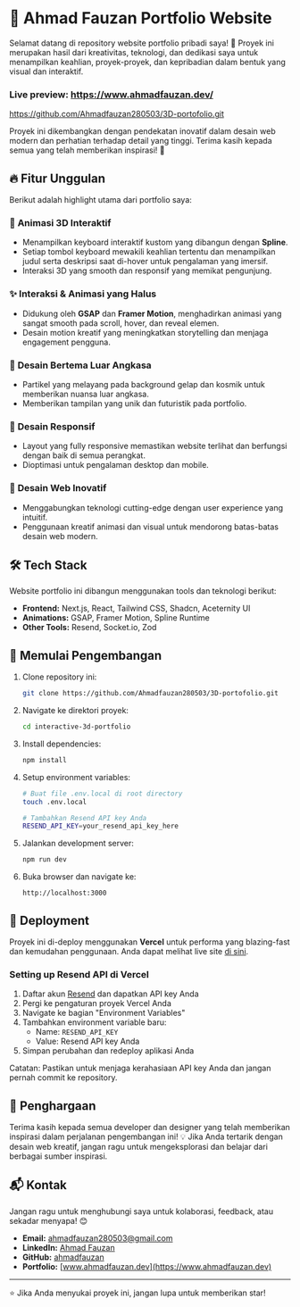 # 🚀 Ahmad Fauzan Portfolio Website

Selamat datang di repository website portfolio pribadi saya! 🎉 Proyek ini merupakan hasil dari kreativitas, teknologi, dan dedikasi saya untuk menampilkan keahlian, proyek-proyek, dan kepribadian dalam bentuk yang visual dan interaktif.

### Live preview: https://www.ahmadfauzan.dev/

https://github.com/Ahmadfauzan280503/3D-portofolio.git

Proyek ini dikembangkan dengan pendekatan inovatif dalam desain web modern dan perhatian terhadap detail yang tinggi. Terima kasih kepada semua yang telah memberikan inspirasi! 🙏

## 🔥 Fitur Unggulan

Berikut adalah highlight utama dari portfolio saya:

### 🎹 **Animasi 3D Interaktif**
- Menampilkan keyboard interaktif kustom yang dibangun dengan **Spline**.
- Setiap tombol keyboard mewakili keahlian tertentu dan menampilkan judul serta deskripsi saat di-hover untuk pengalaman yang imersif.
- Interaksi 3D yang smooth dan responsif yang memikat pengunjung.

### ✨ **Interaksi & Animasi yang Halus**
- Didukung oleh **GSAP** dan **Framer Motion**, menghadirkan animasi yang sangat smooth pada scroll, hover, dan reveal elemen.
- Desain motion kreatif yang meningkatkan storytelling dan menjaga engagement pengguna.

### 🌌 **Desain Bertema Luar Angkasa**
- Partikel yang melayang pada background gelap dan kosmik untuk memberikan nuansa luar angkasa.
- Memberikan tampilan yang unik dan futuristik pada portfolio.

### 📱 **Desain Responsif**
- Layout yang fully responsive memastikan website terlihat dan berfungsi dengan baik di semua perangkat.
- Dioptimasi untuk pengalaman desktop dan mobile.

### 🧠 **Desain Web Inovatif**
- Menggabungkan teknologi cutting-edge dengan user experience yang intuitif.
- Penggunaan kreatif animasi dan visual untuk mendorong batas-batas desain web modern.

## 🛠️ Tech Stack

Website portfolio ini dibangun menggunakan tools dan teknologi berikut:

- **Frontend:** Next.js, React, Tailwind CSS, Shadcn, Aceternity UI
- **Animations:** GSAP, Framer Motion, Spline Runtime
- **Other Tools:** Resend, Socket.io, Zod

## 🌟 Memulai Pengembangan

1. Clone repository ini:
   ```bash
   git clone https://github.com/Ahmadfauzan280503/3D-portofolio.git
   ```

2. Navigate ke direktori proyek:
   ```bash
   cd interactive-3d-portfolio
   ```

3. Install dependencies:
   ```bash
   npm install
   ```

4. Setup environment variables:
   ```bash
   # Buat file .env.local di root directory
   touch .env.local

   # Tambahkan Resend API key Anda
   RESEND_API_KEY=your_resend_api_key_here
   ```

5. Jalankan development server:
   ```bash
   npm run dev
   ```

6. Buka browser dan navigate ke:
   ```
   http://localhost:3000
   ```

## 🚀 Deployment

Proyek ini di-deploy menggunakan **Vercel** untuk performa yang blazing-fast dan kemudahan penggunaan. Anda dapat melihat live site [di sini](https://www.ahmadfauzan.dev/).

### Setting up Resend API di Vercel

1. Daftar akun [Resend](https://resend.com) dan dapatkan API key Anda
2. Pergi ke pengaturan proyek Vercel Anda
3. Navigate ke bagian "Environment Variables"
4. Tambahkan environment variable baru:
   - Name: `RESEND_API_KEY`
   - Value: Resend API key Anda
5. Simpan perubahan dan redeploy aplikasi Anda

Catatan: Pastikan untuk menjaga kerahasiaan API key Anda dan jangan pernah commit ke repository.

## 💖 Penghargaan

Terima kasih kepada semua developer dan designer yang telah memberikan inspirasi dalam perjalanan pengembangan ini! 💡 Jika Anda tertarik dengan desain web kreatif, jangan ragu untuk mengeksplorasi dan belajar dari berbagai sumber inspirasi.

## 📬 Kontak

Jangan ragu untuk menghubungi saya untuk kolaborasi, feedback, atau sekadar menyapa! 😊

- **Email:** ahmadfauzan280503@gmail.com
- **LinkedIn:** [Ahmad Fauzan](https://www.linkedin.com/in/ahmad-fauzan-dev/)
- **GitHub:** [ahmadfauzan](https://github.com/Ahmadfauzan280503)
- **Portfolio:** [www.ahmadfauzan.dev](https://www.ahmadfauzan.dev)

---

⭐ Jika Anda menyukai proyek ini, jangan lupa untuk memberikan star!
